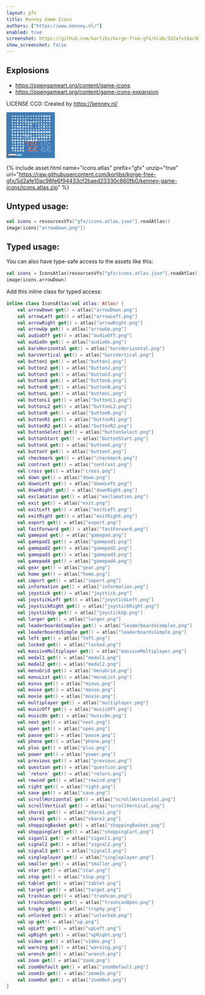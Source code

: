 ```yaml
---
layout: gfx
title: Kenney Game Icons
authors: ["https://www.kenney.nl/"]
enabled: true
screenshot: https://github.com/korlibs/korge-free-gfx/blob/5d2afe10ac98fe6f94433cf2baed23330c860fb0/kenney-game-icons/kenney_game_icons_preview.png?raw=true
show_screenshot: false
---
```


## Explosions

* <https://opengameart.org/content/game-icons>
* <https://opengameart.org/content/game-icons-expansion>

LICENSE CC0: Created by <https://kenney.nl/>

<a data-caption="icons.atlas" data-fancybox href="https://raw.githubusercontent.com/korlibs/korge-free-gfx/5d2afe10ac98fe6f94433cf2baed23330c860fb0/kenney-game-icons/kenney_game_icons_preview.png">
<img src="https://raw.githubusercontent.com/korlibs/korge-free-gfx/5d2afe10ac98fe6f94433cf2baed23330c860fb0/kenney-game-icons/kenney_game_icons_preview.png" style="max-height: 120px;" />
</a>

{% include asset.html name="icons.atlas" prefix="gfx" unzip="true" url="https://raw.githubusercontent.com/korlibs/korge-free-gfx/5d2afe10ac98fe6f94433cf2baed23330c860fb0/kenney-game-icons/icons.atlas.zip" %}

## Untyped usage:

```kotlin
val icons = resourcesVfs["gfx/icons.atlas.json"].readAtlas()
image(icons["arrowDown.png"])
```

## Typed usage:

You can also have type-safe access to the assets like this:

```kotlin
val icons = IconsAtlas(resourcesVfs["gfx/icons.atlas.json"].readAtlas())
image(icons.arrowDown)
```

Add this inline class for typed access:

```kotlin
inline class IconsAtlas(val atlas: Atlas) {
    val arrowDown get() = atlas["arrowDown.png"]
    val arrowLeft get() = atlas["arrowLeft.png"]
    val arrowRight get() = atlas["arrowRight.png"]
    val arrowUp get() = atlas["arrowUp.png"]
    val audioOff get() = atlas["audioOff.png"]
    val audioOn get() = atlas["audioOn.png"]
    val barsHorizontal get() = atlas["barsHorizontal.png"]
    val barsVertical get() = atlas["barsVertical.png"]
    val button1 get() = atlas["button1.png"]
    val button2 get() = atlas["button2.png"]
    val button3 get() = atlas["button3.png"]
    val buttonA get() = atlas["buttonA.png"]
    val buttonB get() = atlas["buttonB.png"]
    val buttonL get() = atlas["buttonL.png"]
    val buttonL1 get() = atlas["buttonL1.png"]
    val buttonL2 get() = atlas["buttonL2.png"]
    val buttonR get() = atlas["buttonR.png"]
    val buttonR1 get() = atlas["buttonR1.png"]
    val buttonR2 get() = atlas["buttonR2.png"]
    val buttonSelect get() = atlas["buttonSelect.png"]
    val buttonStart get() = atlas["buttonStart.png"]
    val buttonX get() = atlas["buttonX.png"]
    val buttonY get() = atlas["buttonY.png"]
    val checkmark get() = atlas["checkmark.png"]
    val contrast get() = atlas["contrast.png"]
    val cross get() = atlas["cross.png"]
    val down get() = atlas["down.png"]
    val downLeft get() = atlas["downLeft.png"]
    val downRight get() = atlas["downRight.png"]
    val exclamation get() = atlas["exclamation.png"]
    val exit get() = atlas["exit.png"]
    val exitLeft get() = atlas["exitLeft.png"]
    val exitRight get() = atlas["exitRight.png"]
    val export get() = atlas["export.png"]
    val fastForward get() = atlas["fastForward.png"]
    val gamepad get() = atlas["gamepad.png"]
    val gamepad1 get() = atlas["gamepad1.png"]
    val gamepad2 get() = atlas["gamepad2.png"]
    val gamepad3 get() = atlas["gamepad3.png"]
    val gamepad4 get() = atlas["gamepad4.png"]
    val gear get() = atlas["gear.png"]
    val home get() = atlas["home.png"]
    val import get() = atlas["import.png"]
    val information get() = atlas["information.png"]
    val joystick get() = atlas["joystick.png"]
    val joystickLeft get() = atlas["joystickLeft.png"]
    val joystickRight get() = atlas["joystickRight.png"]
    val joystickUp get() = atlas["joystickUp.png"]
    val larger get() = atlas["larger.png"]
    val leaderboardsComplex get() = atlas["leaderboardsComplex.png"]
    val leaderboardsSimple get() = atlas["leaderboardsSimple.png"]
    val left get() = atlas["left.png"]
    val locked get() = atlas["locked.png"]
    val massiveMultiplayer get() = atlas["massiveMultiplayer.png"]
    val medal1 get() = atlas["medal1.png"]
    val medal2 get() = atlas["medal2.png"]
    val menuGrid get() = atlas["menuGrid.png"]
    val menuList get() = atlas["menuList.png"]
    val minus get() = atlas["minus.png"]
    val mouse get() = atlas["mouse.png"]
    val movie get() = atlas["movie.png"]
    val multiplayer get() = atlas["multiplayer.png"]
    val musicOff get() = atlas["musicOff.png"]
    val musicOn get() = atlas["musicOn.png"]
    val next get() = atlas["next.png"]
    val open get() = atlas["open.png"]
    val pause get() = atlas["pause.png"]
    val phone get() = atlas["phone.png"]
    val plus get() = atlas["plus.png"]
    val power get() = atlas["power.png"]
    val previous get() = atlas["previous.png"]
    val question get() = atlas["question.png"]
    val `return` get() = atlas["return.png"]
    val rewind get() = atlas["rewind.png"]
    val right get() = atlas["right.png"]
    val save get() = atlas["save.png"]
    val scrollHorizontal get() = atlas["scrollHorizontal.png"]
    val scrollVertical get() = atlas["scrollVertical.png"]
    val share1 get() = atlas["share1.png"]
    val share2 get() = atlas["share2.png"]
    val shoppingBasket get() = atlas["shoppingBasket.png"]
    val shoppingCart get() = atlas["shoppingCart.png"]
    val siganl1 get() = atlas["siganl1.png"]
    val signal2 get() = atlas["signal2.png"]
    val signal3 get() = atlas["signal3.png"]
    val singleplayer get() = atlas["singleplayer.png"]
    val smaller get() = atlas["smaller.png"]
    val star get() = atlas["star.png"]
    val stop get() = atlas["stop.png"]
    val tablet get() = atlas["tablet.png"]
    val target get() = atlas["target.png"]
    val trashcan get() = atlas["trashcan.png"]
    val trashcanOpen get() = atlas["trashcanOpen.png"]
    val trophy get() = atlas["trophy.png"]
    val unlocked get() = atlas["unlocked.png"]
    val up get() = atlas["up.png"]
    val upLeft get() = atlas["upLeft.png"]
    val upRight get() = atlas["upRight.png"]
    val video get() = atlas["video.png"]
    val warning get() = atlas["warning.png"]
    val wrench get() = atlas["wrench.png"]
    val zoom get() = atlas["zoom.png"]
    val zoomDefault get() = atlas["zoomDefault.png"]
    val zoomIn get() = atlas["zoomIn.png"]
    val zoomOut get() = atlas["zoomOut.png"]
}
```